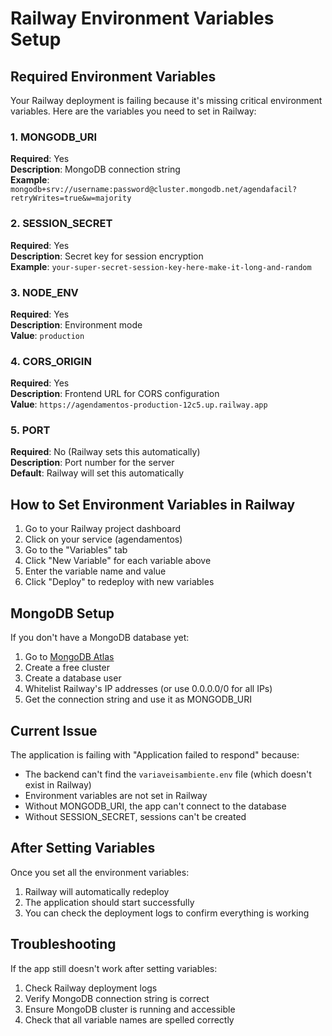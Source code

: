 # Railway Environment Variables Setup

## Required Environment Variables

Your Railway deployment is failing because it's missing critical environment variables. Here are the variables you need to set in Railway:

### 1. MONGODB_URI
**Required**: Yes  
**Description**: MongoDB connection string  
**Example**: `mongodb+srv://username:password@cluster.mongodb.net/agendafacil?retryWrites=true&w=majority`

### 2. SESSION_SECRET
**Required**: Yes  
**Description**: Secret key for session encryption  
**Example**: `your-super-secret-session-key-here-make-it-long-and-random`

### 3. NODE_ENV
**Required**: Yes  
**Description**: Environment mode  
**Value**: `production`

### 4. CORS_ORIGIN
**Required**: Yes  
**Description**: Frontend URL for CORS configuration  
**Value**: `https://agendamentos-production-12c5.up.railway.app`

### 5. PORT
**Required**: No (Railway sets this automatically)  
**Description**: Port number for the server  
**Default**: Railway will set this automatically

## How to Set Environment Variables in Railway

1. Go to your Railway project dashboard
2. Click on your service (agendamentos)
3. Go to the "Variables" tab
4. Click "New Variable" for each variable above
5. Enter the variable name and value
6. Click "Deploy" to redeploy with new variables

## MongoDB Setup

If you don't have a MongoDB database yet:

1. Go to [MongoDB Atlas](https://www.mongodb.com/atlas)
2. Create a free cluster
3. Create a database user
4. Whitelist Railway's IP addresses (or use 0.0.0.0/0 for all IPs)
5. Get the connection string and use it as MONGODB_URI

## Current Issue

The application is failing with "Application failed to respond" because:
- The backend can't find the `variaveisambiente.env` file (which doesn't exist in Railway)
- Environment variables are not set in Railway
- Without MONGODB_URI, the app can't connect to the database
- Without SESSION_SECRET, sessions can't be created

## After Setting Variables

Once you set all the environment variables:
1. Railway will automatically redeploy
2. The application should start successfully
3. You can check the deployment logs to confirm everything is working

## Troubleshooting

If the app still doesn't work after setting variables:
1. Check Railway deployment logs
2. Verify MongoDB connection string is correct
3. Ensure MongoDB cluster is running and accessible
4. Check that all variable names are spelled correctly